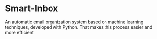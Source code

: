 # Smart-Inbox
An automatic email organization system based on machine learning techniques, developed with Python. That makes this process easier and more efficient
